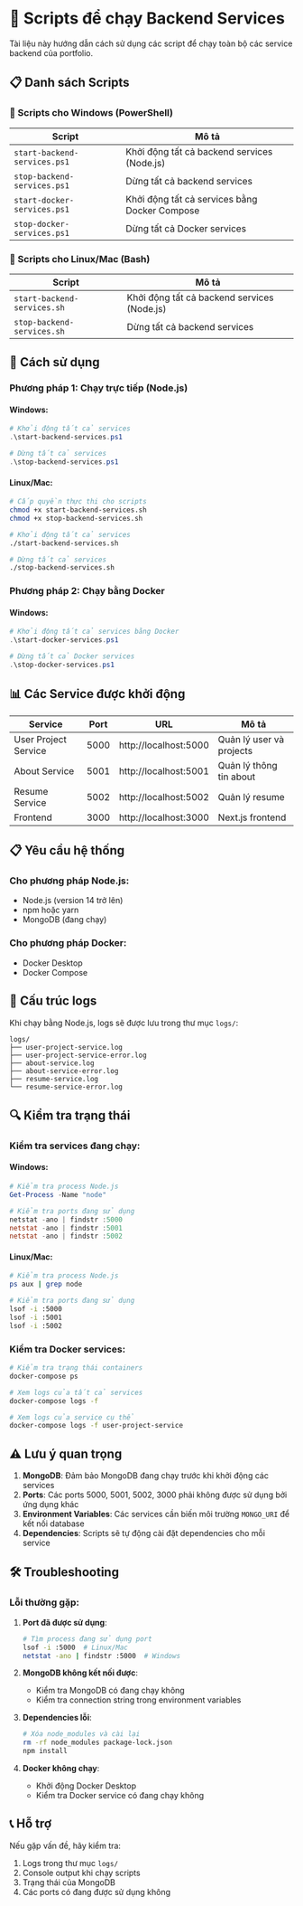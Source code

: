 # 🚀 Scripts để chạy Backend Services

Tài liệu này hướng dẫn cách sử dụng các script để chạy toàn bộ các service backend của portfolio.

## 📋 Danh sách Scripts

### 🔧 Scripts cho Windows (PowerShell)

| Script                       | Mô tả                                         |
| ---------------------------- | --------------------------------------------- |
| `start-backend-services.ps1` | Khởi động tất cả backend services (Node.js)   |
| `stop-backend-services.ps1`  | Dừng tất cả backend services                  |
| `start-docker-services.ps1`  | Khởi động tất cả services bằng Docker Compose |
| `stop-docker-services.ps1`   | Dừng tất cả Docker services                   |

### 🐧 Scripts cho Linux/Mac (Bash)

| Script                      | Mô tả                                       |
| --------------------------- | ------------------------------------------- |
| `start-backend-services.sh` | Khởi động tất cả backend services (Node.js) |
| `stop-backend-services.sh`  | Dừng tất cả backend services                |

## 🚀 Cách sử dụng

### Phương pháp 1: Chạy trực tiếp (Node.js)

#### Windows:

```powershell
# Khởi động tất cả services
.\start-backend-services.ps1

# Dừng tất cả services
.\stop-backend-services.ps1
```

#### Linux/Mac:

```bash
# Cấp quyền thực thi cho scripts
chmod +x start-backend-services.sh
chmod +x stop-backend-services.sh

# Khởi động tất cả services
./start-backend-services.sh

# Dừng tất cả services
./stop-backend-services.sh
```

### Phương pháp 2: Chạy bằng Docker

#### Windows:

```powershell
# Khởi động tất cả services bằng Docker
.\start-docker-services.ps1

# Dừng tất cả Docker services
.\stop-docker-services.ps1
```

## 📊 Các Service được khởi động

| Service              | Port | URL                   | Mô tả                    |
| -------------------- | ---- | --------------------- | ------------------------ |
| User Project Service | 5000 | http://localhost:5000 | Quản lý user và projects |
| About Service        | 5001 | http://localhost:5001 | Quản lý thông tin about  |
| Resume Service       | 5002 | http://localhost:5002 | Quản lý resume           |
| Frontend             | 3000 | http://localhost:3000 | Next.js frontend         |

## 📋 Yêu cầu hệ thống

### Cho phương pháp Node.js:

- Node.js (version 14 trở lên)
- npm hoặc yarn
- MongoDB (đang chạy)

### Cho phương pháp Docker:

- Docker Desktop
- Docker Compose

## 📁 Cấu trúc logs

Khi chạy bằng Node.js, logs sẽ được lưu trong thư mục `logs/`:

```
logs/
├── user-project-service.log
├── user-project-service-error.log
├── about-service.log
├── about-service-error.log
├── resume-service.log
└── resume-service-error.log
```

## 🔍 Kiểm tra trạng thái

### Kiểm tra services đang chạy:

#### Windows:

```powershell
# Kiểm tra process Node.js
Get-Process -Name "node"

# Kiểm tra ports đang sử dụng
netstat -ano | findstr :5000
netstat -ano | findstr :5001
netstat -ano | findstr :5002
```

#### Linux/Mac:

```bash
# Kiểm tra process Node.js
ps aux | grep node

# Kiểm tra ports đang sử dụng
lsof -i :5000
lsof -i :5001
lsof -i :5002
```

### Kiểm tra Docker services:

```bash
# Kiểm tra trạng thái containers
docker-compose ps

# Xem logs của tất cả services
docker-compose logs -f

# Xem logs của service cụ thể
docker-compose logs -f user-project-service
```

## ⚠️ Lưu ý quan trọng

1. **MongoDB**: Đảm bảo MongoDB đang chạy trước khi khởi động các services
2. **Ports**: Các ports 5000, 5001, 5002, 3000 phải không được sử dụng bởi ứng dụng khác
3. **Environment Variables**: Các services cần biến môi trường `MONGO_URI` để kết nối database
4. **Dependencies**: Scripts sẽ tự động cài đặt dependencies cho mỗi service

## 🛠️ Troubleshooting

### Lỗi thường gặp:

1. **Port đã được sử dụng**:

   ```bash
   # Tìm process đang sử dụng port
   lsof -i :5000  # Linux/Mac
   netstat -ano | findstr :5000  # Windows
   ```

2. **MongoDB không kết nối được**:

   - Kiểm tra MongoDB có đang chạy không
   - Kiểm tra connection string trong environment variables

3. **Dependencies lỗi**:

   ```bash
   # Xóa node_modules và cài lại
   rm -rf node_modules package-lock.json
   npm install
   ```

4. **Docker không chạy**:
   - Khởi động Docker Desktop
   - Kiểm tra Docker service có đang chạy không

## 📞 Hỗ trợ

Nếu gặp vấn đề, hãy kiểm tra:

1. Logs trong thư mục `logs/`
2. Console output khi chạy scripts
3. Trạng thái của MongoDB
4. Các ports có đang được sử dụng không

